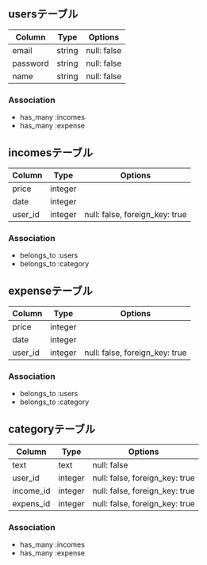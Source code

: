 ## usersテーブル
|Column|Type|Options|
|------|----|-------|
|email|string|null: false|
|password|string|null: false|
|name|string|null: false|
### Association
- has_many :incomes
- has_many :expense

## incomesテーブル
|Column|Type|Options|
|------|----|-------|
|price|integer||
|date|integer||
|user_id|integer|null: false, foreign_key: true|
### Association
- belongs_to :users
- belongs_to :category

## expenseテーブル
|Column|Type|Options|
|------|----|-------|
|price|integer||
|date|integer||
|user_id|integer|null: false, foreign_key: true|
### Association
- belongs_to :users
- belongs_to :category


## categoryテーブル
|Column|Type|Options|
|------|----|-------|
|text|text|null: false|
|user_id|integer|null: false, foreign_key: true|
|income_id|integer|null: false, foreign_key: true|
|expens_id|integer|null: false, foreign_key: true|
### Association
- has_many :incomes
- has_many :expense
